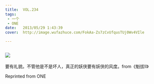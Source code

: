 ```yaml
---
title:	VOL.234
tags:
 - 一个
 - ONE
date:	2013/05/29 1:43:39
cover:	http://image.wufazhuce.com/FokAa-Zs7zCvUfqusTUj0Wv4VIle

---
```

![](http://image.wufazhuce.com/FokAa-Zs7zCvUfqusTUj0Wv4VIle)
---

要有礼貌。不管他是不是坏人，真正的妖侠要有妖侠的风度。from《魁拔II》
 
Reprinted from ONE
